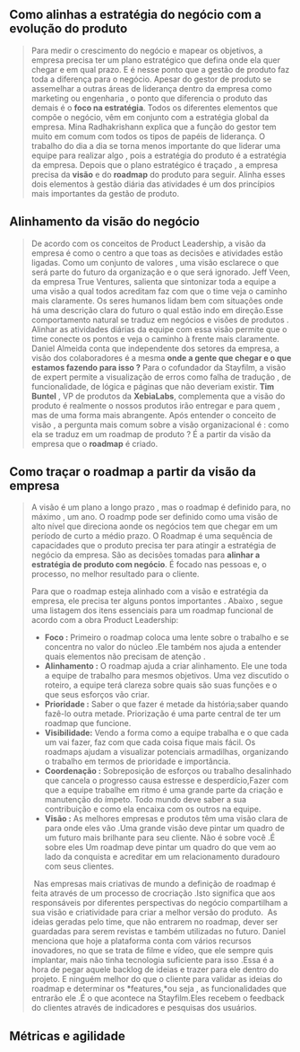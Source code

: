 ## **Como alinhas a estratégia do negócio com a evolução do produto**

> Para medir o crescimento do negócio e mapear os objetivos, a empresa precisa ter um plano estratégico que defina onde ela quer chegar e em qual prazo. E é nesse ponto que a gestão de produto faz toda a diferença para o negócio.
> Apesar do gestor de produto se assemelhar a outras áreas de liderança dentro da empresa como marketing ou engenharia , o ponto que diferencia o produto das demais é o **foco na estratégia**. Todos os diferentes elementos que compõe o negócio, vêm em conjunto com a estratégia global da empresa.
> Mina Radhakrishann explica que a função do gestor tem muito em comum com todos os tipos de papéis de liderança. O trabalho do dia a dia se torna menos importante do que liderar uma equipe para realizar algo , pois a estratégia do produto é a estratégia da empresa.
> Depois que o plano estratégico é traçado , a empresa precisa da **visão** e do **roadmap** do produto para seguir. Alinha esses dois elementos à gestão diária das atividades é um dos princípios mais importantes da gestão de produto.

## **Alinhamento da visão do negócio**

> De acordo com os conceitos de Product Leadership, a visão da empresa é como o centro a que toas as decisões e atividades estão ligadas. Como um conjunto de valores , uma visão esclarece o que será parte do futuro da organização e o que será ignorado.
> Jeff Veen, da empresa True Ventures, salienta que sintonizar toda a equipe a uma visão a qual todos acreditam faz com que o time veja o caminho mais claramente. Os seres humanos lidam bem com situações onde há uma descrição clara do futuro o qual estão indo em direção.Esse comportamento natural se traduz em negócios e visões de produtos . Alinhar as atividades diárias da equipe com essa visão permite que o time conecte os pontos e veja o caminho à frente mais claramente.
> Daniel Almeida conta que independente dos setores da empresa, a visão dos colaboradores é a mesma **onde a gente que chegar e o que estamos fazendo para isso ?**
> Para o cofundador da Stayfilm, a visão de expert permite a visualização de erros como falha de tradução , de funcionalidade, de lógica e páginas que não deveriam existir. **Tim Buntel** , VP de produtos da **XebiaLabs**, complementa que a visão do produto é realmente o nossos produtos irão entregar e para quem , mas de uma forma mais abrangente.
> Após entender o conceito de visão , a pergunta mais comum sobre a visão organizacional é : como ela se traduz em um roadmap de produto ? É a partir da visão da empresa que  o **roadmap** é criado.

## **Como traçar o roadmap a partir da visão da empresa** 

> A visão é um plano a longo prazo , mas o roadmap é definido para, no máximo , um ano. O roadmp pode ser definido como uma visão de alto nível que direciona aonde os negócios tem que chegar em um período de curto a médio prazo.
> O Roadmap é uma sequência de capacidades que o produto precisa ter para atingir a estratégia de negócio da empresa. São as decisões tomadas para **alinhar a estratégia de produto com negócio**. É focado nas pessoas e, o processo, no melhor resultado para o cliente.
>
> Para que o roadmap esteja alinhado com a visão e estratégia da empresa, ele precisa ter alguns pontos importantes . Abaixo , segue uma listagem dos itens essenciais para um roadmap funcional de acordo com a obra Product Leadership:
>
> - **Foco :** Primeiro o roadmap coloca uma lente sobre o trabalho e se concentra no valor do núcleo .Ele também nos ajuda a entender quais elementos não precisam de atenção .
> - **Alinhamento :** O roadmap ajuda a criar alinhamento. Ele une toda a equipe de trabalho para mesmos objetivos. Uma vez discutido o roteiro, a equipe terá clareza sobre quais são suas funções e o que seus esforços vão criar.
> - **Prioridade :** Saber o que fazer é metade da história;saber quando fazê-lo outra metade. Priorização é uma parte central de ter um roadmap que funcione.
> - **Visibilidade:** Vendo a forma como a equipe trabalha e o que cada um vai fazer, faz com que cada coisa fique mais fácil. Os roadmaps ajudam a visualizar potenciais armadilhas, organizando o trabalho em termos de prioridade e importância.
> - **Coordenação :**  Sobreposição de esforços ou trabalho desalinhado que cancela o progresso causa estresse e desperdício,Fazer com que a equipe trabalhe em ritmo é uma grande parte da criação e manutenção do ímpeto. Todo mundo deve saber a sua contribuição e como ela encaixa com os outros na equipe.
> - **Visão :**  As melhores empresas e produtos têm uma visão clara de para onde eles vão .Uma grande visão deve pintar um quadro de um futuro mais brilhante para seu cliente. Não é sobre você .É sobre eles Um roadmap deve pintar um quadro do que vem ao lado da conquista e acreditar em um relacionamento duradouro com seus clientes.
>
> ​      Nas empresas mais criativas de mundo a definição de roadmap é feita através de um processo de crocriação .Isto significa que aos responsáveis por diferentes perspectivas do negócio compartilham a sua visão e criatividade para criar a melhor versão do produto.
> ​        As ideias geradas pelo time, que não entrarem no roadmap, dever ser guardadas para serem revistas e também utilizadas no futuro. Daniel menciona que hoje a plataforma conta com vários recursos inovadores, no que se trata de filme e vídeo, que ele sempre quis implantar, mais não tinha tecnologia suficiente para isso .Essa é a hora de pegar aquele backlog de ideias e trazer para ele dentro do projeto.
> E ninguém melhor do que o cliente para validar as ideias do roadmap e determinar os *features,*ou seja , as funcionalidades que entrarão ele .É o que acontece na Stayfilm.Eles recebem o feedback do clientes através de indicadores e pesquisas dos usuários.

## **Métricas e agilidade**

> 





